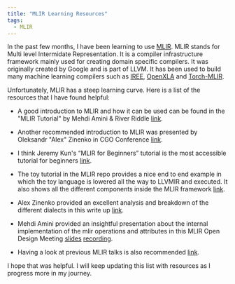 ```yaml
---
title: "MLIR Learning Resources"
tags:
  - MLIR
---
```


In the past few months, I have been learning to use [MLIR](https://mlir.llvm.org/). MLIR stands for Multi level Intermidate Representation. It is a compiler infrastructure framework mainly used for creating domain specific compilers. It was originally created by Google and is part of LLVM. It has been used to build many machine learning compilers such as [IREE](https://iree.dev/), [OpenXLA](https://openxla.org/) and [Torch-MLIR](https://github.com/llvm/torch-mlir).

Unfortunately, MLIR has a steep learning curve. Here is a list of the resources that I have found helpful:

- A good introduction to MLIR and how it can be used can be found in the "MLIR Tutorial" by Mehdi Amini & River Riddle [link](https://youtu.be/Y4SvqTtOIDk?si=bSgOqbXJlUqF5zWK). 

- Another recommended introduction to MLIR was presented by Oleksandr "Alex" Zinenko in CGO Conference [link](https://youtu.be/C_MdJu70z2o?si=Pj_-xKSVbSj6iORI).

- I think Jeremy Kun's  “MLIR for Beginners” tutorial is the most accessible tutorial for beginners [link](https://github.com/j2kun/mlir-tutorial/tree/main).

- The toy tutorial in the MLIR repo provides a nice end to end example in which the toy language is lowered all the way to LLVMIR and executed. It also shows all the different components inside the MLIR framework [link](https://mlir.llvm.org/docs/Tutorials/Toy/).

- Alex Zinenko provided an excellent analysis and breakdown of the different dialects in this write up [link](https://discourse.llvm.org/t/codegen-dialect-overview/2723).

- Mehdi Amini provided an insightful presentation about the internal implementation of the mlir operations and attributes in this MLIR Open Design Meeting [slides](https://mlir.llvm.org/OpenMeetings/2023-02-09-Properties.pdf) [recording](https://youtu.be/7ofnlCFzlqg).

- Having a look at previous MLIR talks is also recommended [link](https://mlir.llvm.org/talks/).

I hope that was helpful. I will keep updating this list with resources as I progress more in my journey.

